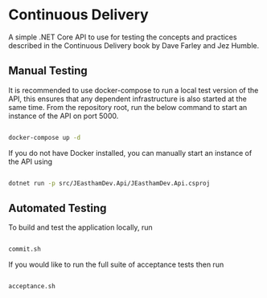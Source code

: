 # Continuous Delivery

A simple .NET Core API to use for testing the concepts and practices described in the Continuous Delivery book by Dave Farley and Jez Humble.

## Manual Testing

It is recommended to use docker-compose to run a local test version of the API, this ensures that any dependent infrastructure is also started at the same time. From the repository root, run the below command to start an instance of the API on port 5000.

``` bash

docker-compose up -d

```

If you do not have Docker installed, you can manually start an instance of the API using 

``` bash

dotnet run -p src/JEasthamDev.Api/JEasthamDev.Api.csproj

```
## Automated Testing

To build and test the application locally, run 

``` bash

commit.sh

```

If you would like to run the full suite of acceptance tests then run

``` bash

acceptance.sh

```

